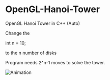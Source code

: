 # OpenGL-Hanoi-Tower
OpenGL Hanoi Tower in C++ (Auto)

Change the 

int n = 10;

to the n number of disks

Program needs 2^n-1 moves to solve the tower.


![Animation](https://github.com/Haj4li/OpenGL-Hanoi-Tower/assets/48994331/8eca3d09-b217-448d-be47-507a2956040f)

